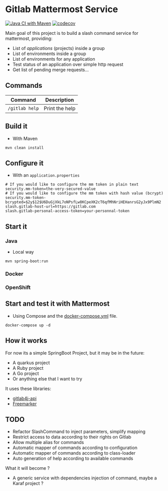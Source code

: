# Gitlab Mattermost Service

[![Java CI with Maven](https://github.com/ardole/gitlab-mattermost-service/actions/workflows/maven.yml/badge.svg)](https://github.com/ardole/gitlab-mattermost-service/actions/workflows/maven.yml) [![codecov](https://codecov.io/gh/ardole/gitlab-mattermost-service/branch/master/graph/badge.svg?token=KTN11YDGE1)](https://codecov.io/gh/ardole/gitlab-mattermost-service)

Main goal of this project is to build a slash command service for mattermost, providing:
- List of *applications* (projects) inside a group
- List of environments inside a group
- List of environments for any application
- Test status of an application over simple http request
- Get list of pending merge requests...

## Commands

|Command|Description|
|---|---|
|`/gitlab help`|Print the help|

## Build it

- With Maven

```
mvn clean install
```

## Configure it

- With an `application.properties`

```
# If you would like to configure the mm token in plain text
security.mm-token=the-very-secured-value
# If you would like to configure the mm token with hash value (bcrypt)
security.mm-token-bcrypted=$2y$12$U6DuGjXkL7oNPsfLw8KCpeXK2cT6qfMhNriHEHanrsG2yJx9PlmN2
slash.gitlab-host-url=https://gitlab.com
slash.gitlab-personal-access-token=your-personnal-token
```

## Start it

### Java

- Local way

```
mvn spring-boot:run
```

### Docker
### OpenShift


## Start and test it with Mattermost

- Using Compose and the [docker-compose.yml](./docker-compose.yml) file.

```
docker-compose up -d
```

## How it works

For now its a simple SpringBoot Project, but it may be in the future:
- A quarkus project
- A Ruby project
- A Go project
- Or anything else that I want to try

It uses these libraries:
- [gitlab4j-api](https://github.com/gitlab4j/gitlab4j-api)
- [Freemarker](https://freemarker.apache.org/)

## TODO

- Refactor SlashCommand to inject parameters, simplify mapping
- Restrict access to data according to their rights on Gitlab
- Allow multiple alias for commands
- Automatic mapper of commands according to configuration
- Automatic mapper of commands according to class-loader
- Auto generation of help according to available commands

What it will become ?
- A generic service with dependencies injection of command, maybe a Karaf project ?
